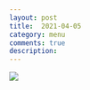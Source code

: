 ```yaml
---
layout: post
title:  2021-04-05
category: menu
comments: true
description: 
---
```


![]({{site.baseurl}}/assets/menu/2021-04-05.png)


